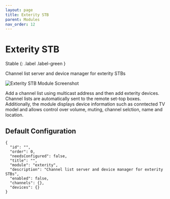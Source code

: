 ```yaml
---
layout: page
title: Exterity STB
parent: Modules
nav_order: 12
---
```


# Exterity STB

Stable
{: .label .label-green }

Channel list server and device manager for exterity STBs

![Exterity STB Module Screenshot](/bug/assets/images/screenshots/module-exterity.png)

Add a channel list using multicast address and then add exterity devices. Channel lists are automatically sent to the remote set-top boxes. Additionally, the module displays device information such as conntected TV model and allows control over volume, muting, channel selction, name and location.

## Default Configuration

```
{
  "id": "",
  "order": 0,
  "needsConfigured": false,
  "title": "",
  "module": "exterity",
  "description": "Channel list server and device manager for exterity STBs",
  "enabled": false,
  "channels": {},
  "devices": {}
}
```
